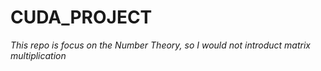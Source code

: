 # CUDA_PROJECT

*This repo is focus on the Number Theory,  so I would not introduct matrix multiplication*